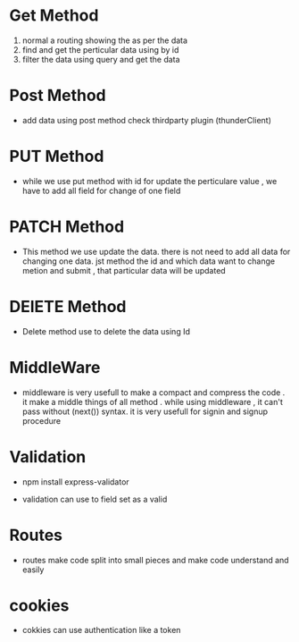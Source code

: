 # Get Method
1. normal a routing showing the as per the data
2. find and get the perticular data using by id 
3. filter the data using query and get the data 


# Post Method

 * add data using post method check thirdparty plugin (thunderClient) 

# PUT Method
 
 * while we use put method with id for update the perticulare value , we have to add all field for change of one field

# PATCH Method

* This method we use update the data. there is not need to add all data for changing one data. jst method the 
id and which data want to change metion and submit , that particular data will be updated

# DElETE Method
 * Delete method use to delete the data using Id

# MiddleWare
 
 * middleware is very usefull to make a compact and compress the code . it make a middle things of all method .
 while using  middleware , it can't pass without (next()) syntax. it is very usefull for signin and signup procedure

# Validation

-  npm install express-validator

* validation can use to field set as a valid

# Routes

- routes make code split into small pieces and make code understand and easily

# cookies
 -  cokkies can use authentication like a token 
